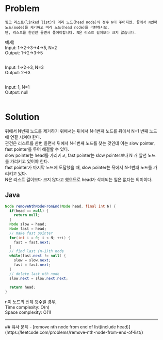 # Problem
```
링크 리스트(linked list)의 머리 노드(head node)와 정수 N이 주어지면, 끝에서 N번째 노드(node)를 제거하고 머리 노드(head node)를 리턴하시오.
단, 리스트를 한번만 돌면서 풀어야합니다. N은 리스트 길이보다 크지 않습니다.
```

예제)<br/>
Input: 1->2->3->4->5, N=2<br/>
Output: 1->2->3->5<br/><br/>

Input: 1->2->3, N=3<br/>
Output: 2->3<br/><br/>

Input: 1, N=1<br/>
Output: null<br/><br/>
 
# Solution
뒤에서 N번째 노드를 제거하기 위해서는 뒤에서 N-1번째 노드를 뒤에서 N+1 번째 노드에 연결 시켜야 한다.<br/>
관건은 리스트를 한번 돌면서 뒤에서 N-1번째 노드를 찾는 것인데 이는 slow pointer, fast pointer를 두어 해결할 수 있다.<br/>
slow pointer는 head를 가리키고, fast pointer는 slow pointer보다 N 개 앞선 노드를 가리키고 있어야 한다.<br/>
fast pointer가 마지막 노드에 도달했을 때, slow pointer는 뒤에서 N-1번째 노드를 가리키고 있다.<br/>
N은 리스트 길이보다 크지 않다고 했으므로 head가 삭제되는 일은 없다는 의미이다.

## Java
```java
Node removeNthNodeFromEnd(Node head, final int N) {
  if(head == null) {
    return null;
  }
  Node slow = head;
  Node fast = head;
  // make fast pointer
  for(int i = 0; i < N; ++i) {
    fast = fast.next;
  }
  // find last (n-1)th node
  while(fast.next != null) {
    slow = slow.next;
    fast = fast.next;
  }
  // delete last nth node
  slow.next = slow.next.next;
  
  return head;
}
```

n이 노드의 전체 갯수일 경우,<br/>
Time complexity: O(n)<br/>
Space complexity: O(1)

<hr/>
## 유사 문제
- [remove nth node from end of list(include head)](https://leetcode.com/problems/remove-nth-node-from-end-of-list/)
